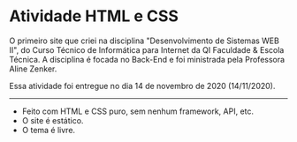 # Atividade HTML e CSS

O primeiro site que criei na disciplina "Desenvolvimento de Sistemas WEB II", do Curso Técnico de Informática para Internet da QI Faculdade & Escola Técnica. A disciplina é focada no Back-End e foi ministrada pela Professora Aline Zenker.

Essa atividade foi entregue no dia 14 de novembro de 2020 (14/11/2020).

-----------------------------------------------------------------------------------------------------------------------------------------------------------------------------------

- Feito com HTML e CSS puro, sem nenhum framework, API, etc.
- O site é estático.
- O tema é livre.
